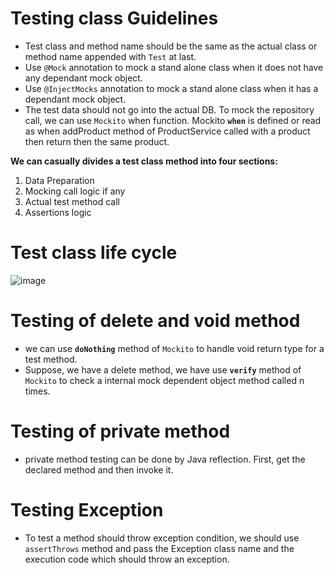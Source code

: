 # Testing class Guidelines
 - Test class and method name should be the same as the actual class or method name appended with `Test` at last.
 - Use `@Mock` annotation to mock a stand alone class when it does not have any dependant mock object.
 - Use `@InjectMocks` annotation to mock a stand alone class when it has a dependant mock object.
- The test data should not go into the actual DB. To mock the repository call, we can use `Mockito` when function.
Mockito **`when`** is defined or read as when addProduct method of ProductService called with a product then return then the same product.

**We can casually divides a test class method into four sections:**
1. Data Preparation
2. Mocking call logic if any
3. Actual test method call
4. Assertions logic

# Test class life cycle

![image](https://github.com/user-attachments/assets/109a3206-acd7-4789-846d-c83075db4da8)


# Testing of delete and void method
- we can use **`doNothing`** method of `Mockito` to handle void return type for a test method.
- Suppose, we have a delete method, we have use **`verify`** method of `Mockito` to check a internal mock dependent object method called n times.

# Testing of private method
- private method testing can be done by Java reflection. First, get the declared method and then invoke it.

# Testing Exception
- To test a method should throw exception condition, we should use `assertThrows` method and pass the Exception class name and the execution code which should throw an exception.
